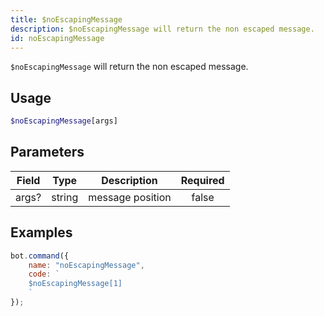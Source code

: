 ```yaml
---
title: $noEscapingMessage
description: $noEscapingMessage will return the non escaped message.
id: noEscapingMessage
---
```


`$noEscapingMessage` will return the non escaped message.

## Usage

```php
$noEscapingMessage[args]
```

## Parameters

| Field | Type   | Description      | Required |
|-------|--------|------------------|:--------:|
| args? | string | message position |  false   |

## Examples

```javascript
bot.command({
    name: "noEscapingMessage",
    code: `
    $noEscapingMessage[1]
    `
});
```